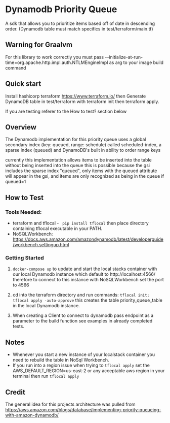 # Dynamodb Priority Queue

A sdk that allows you to prioritize items based off of date in descending order. 
(Dynamodb table must match specifics in test/terraform/main.tf)

## Warning for Graalvm 
For this library to work correctly you must pass --initialize-at-run-time=org.apache.http.impl.auth.NTLMEngineImpl as arg 
to your image build command

## Quick start

Install hashicorp terraform https://www.terraform.io/ then 
Generate DynamoDB table in test/terraform with terraform init then terraform apply. 

If you are testing referer to the How to test? section below 

## Overview

The Dynamodb implementation for this priority queue uses a global secondary index (key: queued, range: schedule) 
called scheduled-index, a sparse index (queued) and DynamoDB's built in ability to order range keys

currently this implementation allows items to be inserted into the table without being inserted into the queue
this is possible because the gsi includes the sparse index "queued", only items with the queued attribute will appear in the 
gsi, and items are only recognized as being in the queue if queued=1

## How to Test

### Tools Needed:
- terraform and tflocal - ``` pip install tflocal```  then place directory containing tflocal executable in your PATH.
- NoSQLWorkbench: https://docs.aws.amazon.com/amazondynamodb/latest/developerguide/workbench.settingup.html


### Getting Started
1. ```docker-compose up``` to update and start the local stacks container with our local Dynamodb instance
   which default to http://localhost:4566/ therefore to connect to this instance with NoSQLWorkbench set the port to 4566

2. cd into the terraform directory and run commands: ```tflocal init; tflocal apply -auto-approve``` this creates the table
   priority_queue_table in the local Dynamodb instance.
3. When creating a Client to connect to dynamodb pass endpoint as a parameter to the build function see examples in
   already completed tests.


## Notes
- Whenever you start a new instance of your localstack container you need to rebuild the table in NoSql Workbench.
- If you run into a region issue when trying to ```tflocal apply``` set the AWS_DEFAULT_REGION=us-east-2 or any acceptable
  aws region in your terminal then run ```tflocal apply```

## Credit 
The general idea for this projects architecture 
was pulled from https://aws.amazon.com/blogs/database/implementing-priority-queueing-with-amazon-dynamodb/
